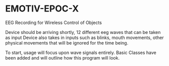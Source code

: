 # EMOTIV-EPOC-X
EEG Recording for Wireless Control of Objects

Device should be arriving shortly, 12 different eeg waves that can be taken as input
Device also takes in inputs such as blinks, mouth movements, other physical movements that will be ignored for the time being.

To start, usage will focus upon wave signals entirely.
Basic Classes have been added and will outline how this program will look.
